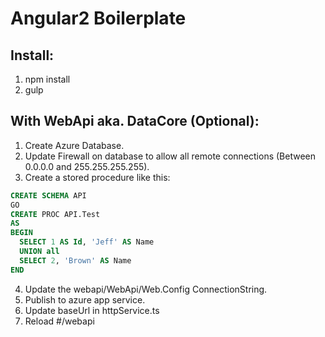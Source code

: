 # Angular2 Boilerplate

## Install:
  1. npm install
  2. gulp

## With WebApi aka. DataCore (Optional):
  1. Create Azure Database.
  2. Update Firewall on database to allow all remote connections (Between 0.0.0.0
   and 255.255.255.255).
  3. Create a stored procedure like this:
```sql
CREATE SCHEMA API
GO
CREATE PROC API.Test
AS
BEGIN
  SELECT 1 AS Id, 'Jeff' AS Name
  UNION all
  SELECT 2, 'Brown' AS Name
END
```
  4. Update the webapi/WebApi/Web.Config ConnectionString.
  5. Publish to azure app service.
  6. Update baseUrl in httpService.ts
  7. Reload #/webapi
